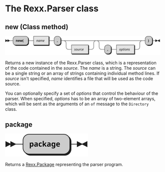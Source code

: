 # The Rexx.Parser class

## new (Class method)

![Syntax diagram for the new method of the Rexx.Parser class](../img/Rexx.Parser.new.svg)

Returns a new instance of the Rexx.Parser class, which is a representation of the code contained in the _source_.
The _name_ is a string. The _source_ can be a single string or an array of strings containing
individual method lines. If _source_ isn't specified, _name_ identifies a file that will be used as the code
source.

You can optionally specify a set of _options_ that control the behaviour of the parser. When specified, _options_ has
to be an array of two-element arrays, which will be sent as the arguments of an `of` message to the `Directory` class.

## package

![Syntax diagram for the package method of the Rexx.Parser class](../img/Rexx.Parser.package.svg)

Returns a [Rexx.Package](Rexx.Package.md) representing the parser program.
